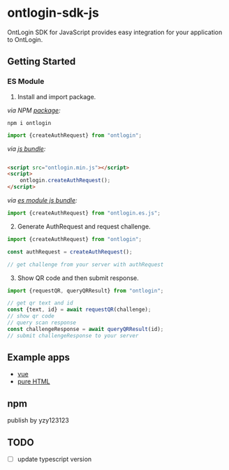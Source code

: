 # ontlogin-sdk-js

OntLogin SDK for JavaScript provides easy integration for your application to OntLogin.

## Getting Started

### ES Module

1. Install and import package.

_via NPM [package](https://npmjs.com/package/ontlogin):_

```
npm i ontlogin
```

```js
import {createAuthRequest} from "ontlogin";
```

_via [js bundle](./dist/ontlogin.min.js):_

```html

<script src="ontlogin.min.js"></script>
<script>
    ontlogin.createAuthRequest();
</script>
```

_via [es module js bundle](./dist/ontlogin.es.js):_

```js
import {createAuthRequest} from "ontlogin.es.js";
```

2. Generate AuthRequest and request challenge.

```js
import {createAuthRequest} from "ontlogin";

const authRequest = createAuthRequest();

// get challenge from your server with authRequest
```

3. Show QR code and then submit response.

```js
import {requestQR, queryQRResult} from "ontlogin";

// get qr text and id
const {text, id} = await requestQR(challenge);
// show qr code
// query scan response
const challengeResponse = await queryQRResult(id);
// submit challengeResponse to your server
```

## Example apps

- [vue](./example/vue-demo)
- [pure HTML](./example/html-demo)

## npm

publish by yzy123123

## TODO

- [ ] update typescript version

